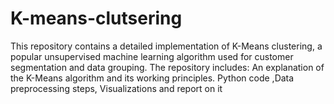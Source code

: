 # K-means-clutsering
This repository contains a detailed implementation of K-Means clustering, a popular unsupervised machine learning algorithm used for customer segmentation and data grouping. The repository includes:  An explanation of the K-Means algorithm and its working principles. Python code ,Data preprocessing steps, Visualizations and report on it
